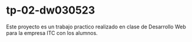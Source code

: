 # tp-02-dw030523
Este proyecto es un trabajo practico realizado en clase de Desarrollo Web para la empresa ITC con los alumnos.
